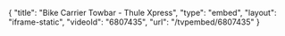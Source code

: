 {
    "title": "Bike Carrier Towbar - Thule Xpress",
    "type": "embed",
    "layout": "iframe-static",
    "videoId": "6807435",
    "url": "\/tvpembed\/6807435"
}